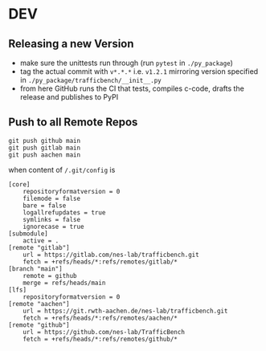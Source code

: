 # DEV

## Releasing a new Version

- make sure the unittests run through (run `pytest` in `./py_package`)
- tag the actual commit with `v*.*.*` i.e. `v1.2.1` mirroring version specified in `./py_package/trafficbench/__init__.py`
- from here GitHub runs the CI that tests, compiles c-code, drafts the release and publishes to PyPI 

## Push to all Remote Repos

```Shell
git push github main
git push gitlab main
git push aachen main
```

when content of `/.git/config` is

```
[core]
	repositoryformatversion = 0
	filemode = false
	bare = false
	logallrefupdates = true
	symlinks = false
	ignorecase = true
[submodule]
	active = .
[remote "gitlab"]
	url = https://gitlab.com/nes-lab/trafficbench.git
	fetch = +refs/heads/*:refs/remotes/gitlab/*
[branch "main"]
	remote = github
	merge = refs/heads/main
[lfs]
	repositoryformatversion = 0
[remote "aachen"]
	url = https://git.rwth-aachen.de/nes-lab/trafficbench.git
	fetch = +refs/heads/*:refs/remotes/aachen/*
[remote "github"]
	url = https://github.com/nes-lab/TrafficBench
	fetch = +refs/heads/*:refs/remotes/github/*
```
